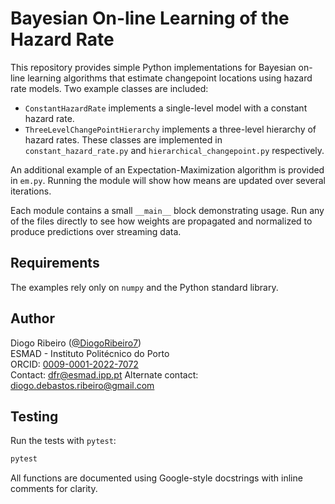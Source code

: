 # Bayesian On-line Learning of the Hazard Rate

This repository provides simple Python implementations for Bayesian on-line learning algorithms that estimate changepoint locations using hazard rate models. Two example classes are included:

- `ConstantHazardRate` implements a single-level model with a constant hazard rate.
- `ThreeLevelChangePointHierarchy` implements a three-level hierarchy of hazard rates.
These classes are implemented in `constant_hazard_rate.py` and `hierarchical_changepoint.py` respectively.

An additional example of an Expectation-Maximization algorithm is provided in
`em.py`. Running the module will show how means are updated over several
iterations.

Each module contains a small ``__main__`` block demonstrating usage. Run any of
the files directly to see how weights are propagated and normalized to produce
predictions over streaming data.

## Requirements

The examples rely only on `numpy` and the Python standard library.

## Author

Diogo Ribeiro ([@DiogoRibeiro7](https://github.com/DiogoRibeiro7))  
ESMAD - Instituto Politécnico do Porto  
ORCID: [0009-0001-2022-7072](https://orcid.org/0009-0001-2022-7072)  
Contact: [dfr@esmad.ipp.pt](mailto:dfr@esmad.ipp.pt)
Alternate contact: [diogo.debastos.ribeiro@gmail.com](mailto:diogo.debastos.ribeiro@gmail.com)

## Testing

Run the tests with `pytest`:

```bash
pytest
```

All functions are documented using Google-style docstrings with inline
comments for clarity.

